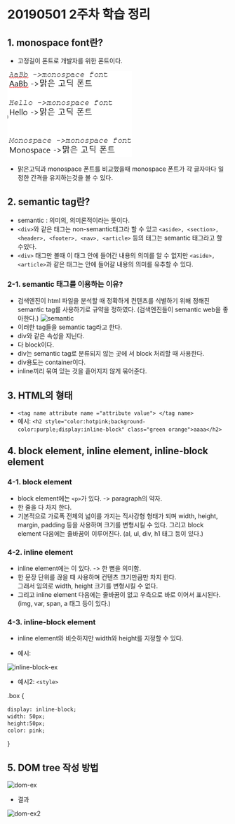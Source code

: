 # 20190501 2주차 학습 정리

## 1. monospace font란?
- 고정길이 폰트로 개발자를 위한 폰트이다.

![monospace](mono.PNG)

- 맑은고딕과 monospace 폰트를 비교했을때 monospace 폰트가 각 글자마다 일정한 간격을 유지하는것을 볼 수 있다.

## 2. semantic tag란?

- semantic : 의미의, 의미론적이라는 뜻이다.
- ```<div>```와 같은 태그는 non-semantic태그라 할 수 있고 
  ```<aside>, <section>,<header>, <footer>, <nav>, <article>``` 등의 태그는 semantic 태그라고 할 수있다.
- ```<div>``` 태그만 볼때 이 태그 안에 들어간 내용의 의미를 알 수 없지만
  ```<aside>, <article>```과 같은 태그는 안에 들어갈 내용의 의미를 유추할 수 있다.
### 2-1. semantic 태그를 이용하는 이유?
- 검색엔진이 html 파일을 분석할 때 정확하게 컨텐츠를 식별하기 위해 정해진 semantic tag를 사용하기로 규약을 정하였다.
(검색엔진들이 semantic web을 좋아한다.)
![semantic](semantic.PNG)
- 이러한 tag들을 semantic tag라고 한다.
- div와 같은 속성을 지닌다.
- 다 block이다.
- div는 semantic tag로 분류되지 않는 곳에 서 block 처리할 때 사용한다.
- div용도는 container이다. 
- inline끼리 묶여 있는 것을 흩어지지 않게 묶어준다.
## 3. HTML의 형태
- ```<tag name attribute name ="attribute value"> </tag name> ```  
- 예시: ```<h2 style="color:hotpink;background-color:purple;display:inline-block" class="green orange">aaaa</h2>```

## 4. block element, inline element, inline-block element
### 4-1. block element
- block element에는 ```<p>```가 있다. -> paragraph의 약자.
- 한 줄을 다 차지 한다. 
- 기본적으로 가로폭 전체의 넓이를 가지는 직사강형 형태가 되며
  width, height, margin, padding 등을 사용하며 크기를 변형시킬 수 있다.
  그리고 block element 다음에는 줄바꿈이 이루어진다.
  (al, ul, div, h1 태그 등이 있다.)
### 4-2. inline element
- inline element에는 <span>이 있다. -> 한 뼘을 의미함.
- 한 문장 단위를 끊을 때 사용하며 컨텐츠 크기만큼만 차지 한다.</br>
  그래서 임의로 width, height 크기를 변형시킬 수 없다.
- 그리고 inline element 다음에는 줄바꿈이 없고 우측으로 바로 이어서 표시된다.
  (img, var, span, a 태그 등이 있다.)

### 4-3. inline-block element
- inline element와 비슷하지만 width와 height를 지정할 수 있다.

- 예시:

![inline-block-ex](inline%20block.PNG)
 
 - 예시2:
```<style>```

 .box {
  
	display: inline-block;
    width: 50px;
    height:50px;
	color: pink;
}


## 5. DOM tree 작성 방법
![dom-ex](dom%20tree%20study%20ex.PNG)

- 결과

![dom-ex2](dom.PNG)

